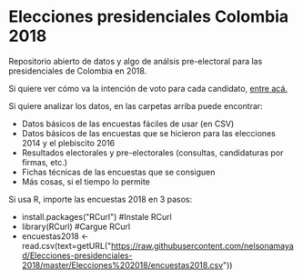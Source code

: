 # Elecciones presidenciales Colombia 2018 #

Repositorio abierto de datos y algo de análsis pre-electoral para las presidenciales de Colombia en 2018.

Si quiere ver cómo va la intención de voto para cada candidato, [entre acá.](https://nelsonamayad.shinyapps.io/col2018_tend/)

Si quiere analizar los datos, en las carpetas arriba puede encontrar:

- Datos básicos de las encuestas fáciles de usar (en CSV)
- Datos básicos de las encuestas que se hicieron para las elecciones 2014 y el plebiscito 2016
- Resultados electorales y pre-electorales (consultas, candidaturas por firmas, etc.)
- Fichas técnicas de las encuestas que se consiguen
- Más cosas, si el tiempo lo permite

Si usa R, importe las encuestas 2018 en 3 pasos:

- install.packages("RCurl")   #Instale RCurl
- library(RCurl)              #Cargue RCurl
- encuestas2018 <- read.csv(text=getURL("https://raw.githubusercontent.com/nelsonamayad/Elecciones-presidenciales-2018/master/Elecciones%202018/encuestas2018.csv"))
